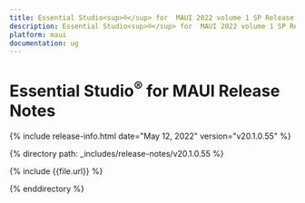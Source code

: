 ```yaml
---
title: Essential Studio<sup>®</sup> for  MAUI 2022 volume 1 SP Release Notes  
description: Essential Studio<sup>®</sup> for  MAUI 2022 volume 1 SP Release Notes 
platform: maui
documentation: ug
---
```


# Essential Studio<sup>®</sup> for  MAUI Release Notes  

{% include release-info.html date="May 12, 2022"  version="v20.1.0.55" %} 

{% directory path: _includes/release-notes/v20.1.0.55 %}

{% include {{file.url}} %}

{% enddirectory %}